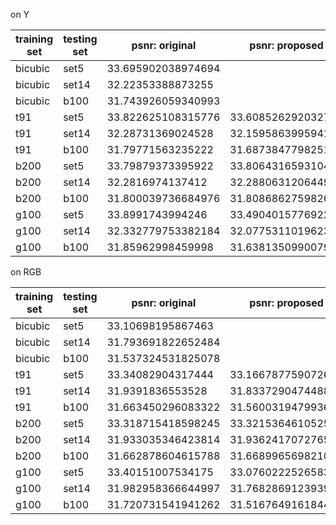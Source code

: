 on Y

training set|testing set|psnr: original|psnr: proposed|improved
---|---|---|---|---
bicubic|set5|33.695902038974694
bicubic|set14|32.22353388873255
bicubic|b100|31.743926059340993
t91|set5|33.822625108315776|33.608526292032764|-
t91|set14|32.28731369024528|32.159586399594176|-
t91|b100|31.79771563235222|31.68738477982515|-
b200|set5|33.79879373395922|33.806431659310455|+
b200|set14|32.2816974137412|32.28806312064492|+
b200|b100|31.800039736684976|31.808686275982605|+
g100|set5|33.8991743994246|33.49040157769223|-
g100|set14|32.332779753382184|32.07753110196234|-
g100|b100|31.85962998459998|31.63813509900798|-

on RGB

training set|testing set|psnr: original|psnr: proposed|improved
---|---|---|---|---
bicubic|set5|33.10698195867463
bicubic|set14|31.793691822652484
bicubic|b100|31.537324531825078
t91|set5|33.34082904317444|33.16678775907269|-
t91|set14|31.9391836553528|31.833729047448895|-
t91|b100|31.663450296083322|31.56003194799368|-
b200|set5|33.318715418598245|33.321536461052574|+
b200|set14|31.933035346423814|31.936241707276583|+
b200|b100|31.662878604615788|31.668996569821093|+
g100|set5|33.40151007534175|33.07602225265832|-
g100|set14|31.982958366644997|31.76828691239399|-
g100|b100|31.720731541941262|31.516764916184417|- 